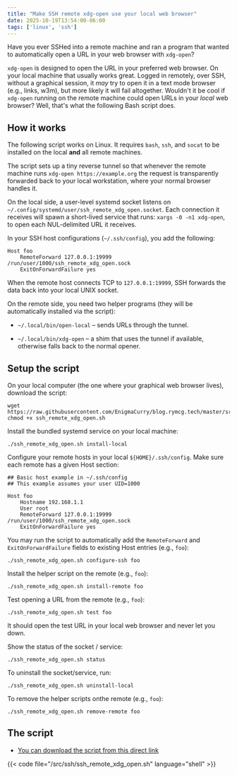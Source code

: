 ```yaml
---
title: "Make SSH remote xdg-open use your local web browser"
date: 2025-10-19T13:54:00-06:00
tags: ['linux', 'ssh']
---
```


Have you ever SSHed into a remote machine and ran a program that
wanted to automatically open a URL in your web browser with `xdg-open`?

`xdg-open` is designed to open the URL in your preferred web browser.
On your local machine that usually works great. Logged in remotely,
over SSH, without a graphical session, it *may* try to open it in a
text mode browser (e.g., links, w3m), but more likely it will fail
altogether. Wouldn't it be cool if `xdg-open` running on the remote
machine could open URLs in your *local* web browser? Well, that's what
the following Bash script does.

## How it works

The following script works on Linux. It requires `bash`, `ssh`, and
`socat` to be installed on the local **and** all remote machines.

The script sets up a tiny reverse tunnel so that whenever the remote
machine runs `xdg-open https://example.org` the request is
transparently forwarded back to your local workstation, where your
normal browser handles it.

On the local side, a user-level systemd socket listens on
`~/.config/systemd/user/ssh_remote_xdg_open.socket`. Each connection
it receives will spawn a short-lived service that runs: `xargs -0 -n1
xdg-open`, to open each NUL-delimited URL it receives.

In your SSH host configurations (`~/.ssh/config`), you add the
following:

```
Host foo
    RemoteForward 127.0.0.1:19999 /run/user/1000/ssh_remote_xdg_open.sock
    ExitOnForwardFailure yes
```

When the remote host connects TCP to `127.0.0.1:19999`, SSH forwards
the data back into your local UNIX socket.

On the remote side, you need two helper programs (they will be
automatically installed via the script):

 * `~/.local/bin/open-local` – sends URLs through the tunnel.

 * `~/.local/bin/xdg-open` – a shim that uses the tunnel if available,
   otherwise falls back to the normal opener.

## Setup the script

On your local computer (the one where your graphical web browser
lives), download the script:

```
wget https://raw.githubusercontent.com/EnigmaCurry/blog.rymcg.tech/master/src/ssh/ssh_remote_xdg_open.sh
chmod +x ssh_remote_xdg_open.sh
```

Install the bundled systemd service on your local machine:

```
./ssh_remote_xdg_open.sh install-local
```

Configure your remote hosts in your local `${HOME}/.ssh/config`. Make
sure each remote has a given Host section:

```
## Basic host example in ~/.ssh/config
## This example assumes your user UID=1000

Host foo
    Hostname 192.168.1.1
    User root
    RemoteForward 127.0.0.1:19999 /run/user/1000/ssh_remote_xdg_open.sock
    ExitOnForwardFailure yes
```

You may run the script to automatically add the `RemoteForward` and
`ExitOnForwardFailure` fields to existing Host entries (e.g., `foo`):

```
./ssh_remote_xdg_open.sh configure-ssh foo
```

Install the helper script on the remote (e.g., `foo`):

```
./ssh_remote_xdg_open.sh install-remote foo
```

Test opening a URL from the remote (e.g., `foo`):

```
./ssh_remote_xdg_open.sh test foo
```

It should open the test URL in your local web browser and never let
you down.

Show the status of the socket / service:

```
./ssh_remote_xdg_open.sh status
```

To uninstall the socket/service, run:

```
./ssh_remote_xdg_open.sh uninstall-local
```

To remove the helper scripts onthe remote (e.g., `foo`):

```
./ssh_remote_xdg_open.sh remove-remote foo
```

## The script

 * [You can download the script from this direct
   link](https://raw.githubusercontent.com/EnigmaCurry/blog.rymcg.tech/master/src/ssh/ssh_remote_xdg_open.sh)

{{< code file="/src/ssh/ssh_remote_xdg_open.sh" language="shell" >}}
